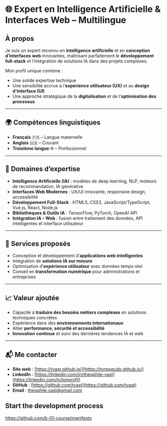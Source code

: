 # 🌐 Expert en Intelligence Artificielle & Interfaces Web – Multilingue

## À propos
Je suis un expert reconnu en **intelligence artificielle** et en **conception d’interfaces web** innovantes, maîtrisant parfaitement le **développement full-stack** et l’intégration de solutions IA dans des projets complexes.

Mon profil unique combine :
- Une solide expertise technique
- Une sensibilité accrue à l’**expérience utilisateur (UX)** et au **design d’interface (UI)**
- Une approche stratégique de la **digitalisation** et de l’**optimisation des processus**

---

## 🌍 Compétences linguistiques
- **Français** 🇫🇷 – Langue maternelle
- **Anglais** 🇬🇧 – Courant
- **Troisième langue** 🌐 – Professionnel

---

## 🧠 Domaines d’expertise
- **Intelligence Artificielle (IA)** : modèles de deep learning, NLP, moteurs de recommandation, IA générative
- **Interfaces Web Modernes** : UX/UI innovante, responsive design, accessibilité
- **Développement Full-Stack** : HTML5, CSS3, JavaScript/TypeScript, Vue.js, React, Node.js
- **Bibliothèques & Outils IA** : TensorFlow, PyTorch, OpenAI API
- **Intégration IA – Web** : fusion entre traitement des données, API intelligentes et interface utilisateur

---

## 🚀 Services proposés
- Conception et développement d’**applications web intelligentes**
- Intégration de **solutions IA sur mesure**
- Optimisation d’**expérience utilisateur** avec données temps réel
- Conseil en **transformation numérique** pour administrations et entreprises

---

## 📈 Valeur ajoutée
- Capacité à **traduire des besoins métiers complexes** en solutions techniques concrètes
- Expérience dans des **environnements internationaux**
- Allier **performance, sécurité et accessibilité**
- **Innovation continue** et suivi des dernières tendances IA et web

---

## 📬 Me contacter
- **Site web** : [https://tvast.github.io/](https://tonpseudo.github.io/)
- **LinkedIn** : [https://linkedin.com/in/theophile-vast](https://linkedin.com/in/tonprofil)
- **GitHub** : [https://github.com/tvast](https://github.com/tvast)
- **Email** : theophile.vast@gmail.com

## Start the development process

https://github.com/b-01-course/manifesto